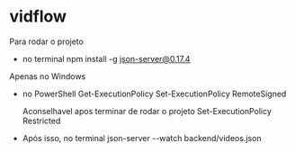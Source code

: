 # vidflow

Para rodar o projeto

- no terminal
    npm install -g json-server@0.17.4

Apenas no Windows
- no PowerShell 
    Get-ExecutionPolicy
    Set-ExecutionPolicy RemoteSigned
    
    Aconselhavel apos terminar de rodar o projeto
    Set-ExecutionPolicy Restricted
    

- Após isso, no terminal
    json-server --watch backend/videos.json

